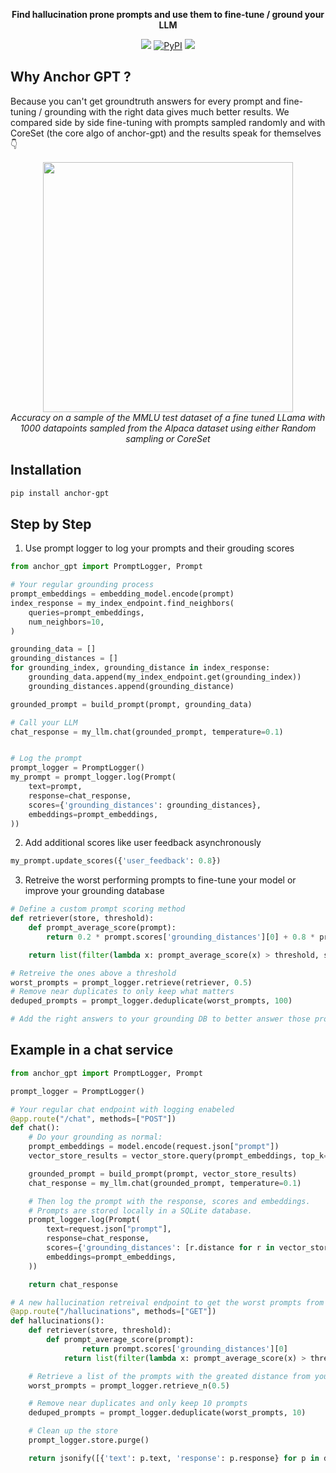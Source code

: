 <p align="center">
    <b>Find hallucination prone prompts and use them to fine-tune / ground your LLM</b>
</p>

<p align="center">
    <img src='https://img.shields.io/pypi/pyversions/anchor-gpt'</img>
    <a href="https://pypi.org/project/anchor-gpt/"><img alt="PyPI" src="https://img.shields.io/pypi/v/anchor-gpt"></a>
    <img src='https://img.shields.io/github/license/dioptra-ai/anchor-gpt'></img></a>
</p>


## Why Anchor GPT ?

Because you can't get groundtruth answers for every prompt and fine-tuning / grounding with the right data gives much better results. We compared side by side fine-tuning with prompts sampled randomly and with CoreSet (the core algo of anchor-gpt) and the results speak for themselves 👇
<p align="center">
    <img src="./img/accuracy_results.png" width="400"/>
    <br>
    <i>Accuracy on a sample of the MMLU test dataset of a fine tuned LLama with 1000 datapoints sampled from the Alpaca dataset using either Random sampling or CoreSet</i>
</p>

## Installation

```bash
pip install anchor-gpt
```

## Step by Step
1. Use prompt logger to log your prompts and their grouding scores
```python
from anchor_gpt import PromptLogger, Prompt

# Your regular grounding process
prompt_embeddings = embedding_model.encode(prompt)
index_response = my_index_endpoint.find_neighbors(
    queries=prompt_embeddings,
    num_neighbors=10,
)

grounding_data = []
grounding_distances = []
for grounding_index, grounding_distance in index_response:
    grounding_data.append(my_index_endpoint.get(grounding_index))
    grounding_distances.append(grounding_distance)

grounded_prompt = build_prompt(prompt, grounding_data)

# Call your LLM
chat_response = my_llm.chat(grounded_prompt, temperature=0.1)


# Log the prompt
prompt_logger = PromptLogger()
my_prompt = prompt_logger.log(Prompt(
    text=prompt,
    response=chat_response,
    scores={'grounding_distances': grounding_distances},
    embeddings=prompt_embeddings,
))
```

2. Add additional scores like user feedback asynchronously
```python
my_prompt.update_scores({'user_feedback': 0.8})
```

3. Retreive the worst performing prompts to fine-tune your model or improve your grounding database

```python
# Define a custom prompt scoring method
def retriever(store, threshold):
    def prompt_average_score(prompt):
        return 0.2 * prompt.scores['grounding_distances'][0] + 0.8 * prompt.scores['user_feedback']

    return list(filter(lambda x: prompt_average_score(x) > threshold, store.select_prompts()))

# Retreive the ones above a threshold
worst_prompts = prompt_logger.retrieve(retriever, 0.5)
# Remove near duplicates to only keep what matters
deduped_prompts = prompt_logger.deduplicate(worst_prompts, 100)

# Add the right answers to your grounding DB to better answer those prompts next time
```

## Example in a chat service

```python
from anchor_gpt import PromptLogger, Prompt

prompt_logger = PromptLogger()

# Your regular chat endpoint with logging enabeled
@app.route("/chat", methods=["POST"])
def chat():
    # Do your grounding as normal:
    prompt_embeddings = model.encode(request.json["prompt"])
    vector_store_results = vector_store.query(prompt_embeddings, top_k=10)

    grounded_prompt = build_prompt(prompt, vector_store_results)
    chat_response = my_llm.chat(grounded_prompt, temperature=0.1)

    # Then log the prompt with the response, scores and embeddings.
    # Prompts are stored locally in a SQLite database.
    prompt_logger.log(Prompt(
        text=request.json["prompt"],
        response=chat_response,
        scores={'grounding_distances': [r.distance for r in vector_store_results]},
        embeddings=prompt_embeddings,
    ))

    return chat_response

# A new hallucination retreival endpoint to get the worst prompts from your LLM
@app.route("/hallucinations", methods=["GET"])
def hallucinations():
    def retriever(store, threshold):
        def prompt_average_score(prompt):
                return prompt.scores['grounding_distances'][0]
            return list(filter(lambda x: prompt_average_score(x) > threshold, store.select_prompts()))

    # Retrieve a list of the prompts with the greated distance from your grounding data
    worst_prompts = prompt_logger.retrieve_n(0.5)

    # Remove near duplicates and only keep 10 prompts
    deduped_prompts = prompt_logger.deduplicate(worst_prompts, 10)

    # Clean up the store
    prompt_logger.store.purge()

    return jsonify([{'text': p.text, 'response': p.response} for p in deduped_prompts])
```